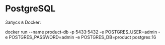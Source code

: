 # PostgreSQL

Запуск в Docker:

docker run --name product-db -p 5433:5432 -e POSTGRES_USER=admin -e POSTGRES_PASSWORD=admin -e POSTGRES_DB=product postgres:16